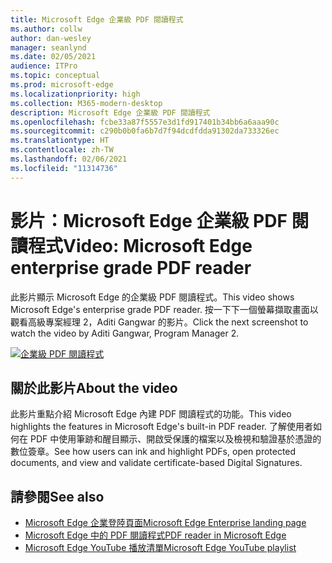 ```yaml
---
title: Microsoft Edge 企業級 PDF 閱讀程式
ms.author: collw
author: dan-wesley
manager: seanlynd
ms.date: 02/05/2021
audience: ITPro
ms.topic: conceptual
ms.prod: microsoft-edge
ms.localizationpriority: high
ms.collection: M365-modern-desktop
description: Microsoft Edge 企業級 PDF 閱讀程式
ms.openlocfilehash: fcbe33a87f5557e3d1fd917401b34bb6a6aaa90c
ms.sourcegitcommit: c290b0b0fa6b7d7f94dcdfdda91302da733326ec
ms.translationtype: HT
ms.contentlocale: zh-TW
ms.lasthandoff: 02/06/2021
ms.locfileid: "11314736"
---
```

# <span data-ttu-id="02cfa-103">影片：Microsoft Edge 企業級 PDF 閱讀程式</span><span class="sxs-lookup"><span data-stu-id="02cfa-103">Video: Microsoft Edge enterprise grade PDF reader</span></span>

<span data-ttu-id="02cfa-104">此影片顯示 Microsoft Edge 的企業級 PDF 閱讀程式。</span><span class="sxs-lookup"><span data-stu-id="02cfa-104">This video shows Microsoft Edge's enterprise grade PDF reader.</span></span> <span data-ttu-id="02cfa-105">按一下下一個螢幕擷取畫面以觀看高級專案經理 2，Aditi Gangwar 的影片。</span><span class="sxs-lookup"><span data-stu-id="02cfa-105">Click the next screenshot to watch the video by Aditi Gangwar, Program Manager 2.</span></span>

[![企業級 PDF 閱讀程式](media/microsoft-edge-video-pdf-reader/0.png)](http://www.youtube.com/watch?v=XWAqNQ0xAcE "Enterprise grade PDF reader")

## <span data-ttu-id="02cfa-107">關於此影片</span><span class="sxs-lookup"><span data-stu-id="02cfa-107">About the video</span></span>

<span data-ttu-id="02cfa-108">此影片重點介紹 Microsoft Edge 內建 PDF 閲讀程式的功能。</span><span class="sxs-lookup"><span data-stu-id="02cfa-108">This video highlights the features in  Microsoft Edge's built-in PDF reader.</span></span> <span data-ttu-id="02cfa-109">了解使用者如何在 PDF 中使用筆跡和醒目顯示、開啟受保護的檔案以及檢視和驗證基於憑證的數位簽章。</span><span class="sxs-lookup"><span data-stu-id="02cfa-109">See how users can ink and highlight PDFs, open protected documents, and view and validate certificate-based Digital Signatures.</span></span>

## <span data-ttu-id="02cfa-110">請參閱</span><span class="sxs-lookup"><span data-stu-id="02cfa-110">See also</span></span>

- [<span data-ttu-id="02cfa-111">Microsoft Edge 企業登陸頁面</span><span class="sxs-lookup"><span data-stu-id="02cfa-111">Microsoft Edge Enterprise landing page</span></span>](https://aka.ms/EdgeEnterprise)
- [<span data-ttu-id="02cfa-112">Microsoft Edge 中的 PDF 閱讀程式</span><span class="sxs-lookup"><span data-stu-id="02cfa-112">PDF reader in Microsoft Edge</span></span>](microsoft-edge-pdf.md)
- [<span data-ttu-id="02cfa-113">Microsoft Edge YouTube 播放清單</span><span class="sxs-lookup"><span data-stu-id="02cfa-113">Microsoft Edge YouTube playlist</span></span>](https://www.youtube.com/playlist?list=PLXtHYVsvn_b-uXh1tMeYpT-0iD8tD3tFy)
